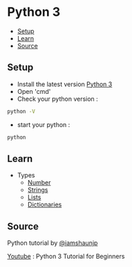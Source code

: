 # Python 3
* [Setup](##Setup)
* [Learn](##Learn)
* [Source](##Source)

## Setup
- Install the latest version [Python 3](https://www.python.org/downloads/)
- Open 'cmd'
- Check your python version :
```bash
python -V
```
- start your python :
```bash
python
```

## Learn
- Types 
   - [Number](https://github.com/0732sta/starter-python/blob/master/numbers.py)
   - [Strings](https://github.com/0732sta/starter-python/blob/master/strings.py)
   - [Lists](https://github.com/0732sta/starter-python/blob/master/lists.py)
   - [Dictionaries](https://github.com/0732sta/starter-python/blob/master/dictionaries.py)

## Source
Python tutorial by [@iamshaunjp](https://github.com/iamshaunjp)

[Youtube](https://youtu.be/Ozrduu2W9B8) : Python 3 Tutorial for Beginners
